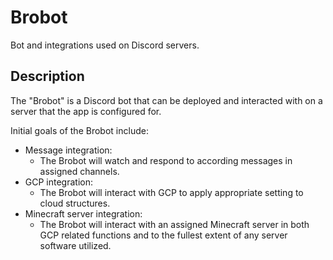 # Brobot
Bot and integrations used on Discord servers.

## Description
The "Brobot" is a Discord bot that can be deployed and interacted with on a server that the app is configured for.

Initial goals of the Brobot include:
- Message integration:
  - The Brobot will watch and respond to according messages in assigned channels.
- GCP integration:
  - The Brobot will interact with GCP to apply appropriate setting to cloud structures.
- Minecraft server integration:
  - The Brobot will interact with an assigned Minecraft server in both GCP related functions and to the fullest extent of any server software utilized.
